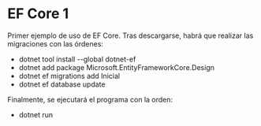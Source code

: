 # EF Core 1
Primer ejemplo de uso de EF Core. Tras descargarse, habrá que realizar las migraciones con las órdenes:

- dotnet tool install --global dotnet-ef 
- dotnet add package Microsoft.EntityFrameworkCore.Design 
- dotnet ef migrations add Inicial 
- dotnet ef database update

Finalmente, se ejecutará el programa con la orden:
- dotnet run

